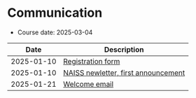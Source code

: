 # Communication

- Course date: 2025-03-04

Date      |Description
----------|-------------------------------------
2025-01-10|[Registration form](registration_form.md)
2025-01-10|[NAISS newletter, first announcement](newletter_first_announcement.md)
2025-01-21|[Welcome email](welcome_email.md)

